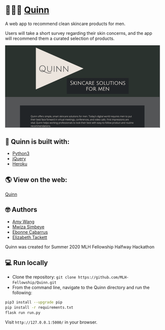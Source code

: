 # 💁🏽‍♂️ [Quinn](https://quinn-skincare.herokuapp.com/)
A web app to recommend clean skincare products for men.

Users will take a short survey regarding their skin concerns, and the app will recommend them a curated selection of products.

![The Quinn homepage](landing1-screenshot.png)

## :hammer: Quinn is built with:
- [Python3](https://www.python.org/downloads/)
- [jQuery](https://jquery.com/)
- [Heroku](https://www.heroku.com/)

## :earth_americas: View on the web:
[Quinn](https://quinn-skincare.herokuapp.com/)

## 🤓 Authors
- [Amy Wang](https://github.com/xiwang129)
- [Mwiza Simbeye](https://github.com/mwizasimbeye11)
- [Ebonne Cabarrus](https://github.com/ebonnecab)
- [Elizabeth Tackett](https://github.com/emtackett)

Quinn was created for Summer 2020 MLH Fellowship Halfway Hackathon

## 💻 Run locally
- Clone the repository: `git clone https://github.com/MLH-Fellowship/Quinn.git`
- From the command line, navigate to the Quinn directory and run the following:

```bash
pip3 install --upgrade pip
pip install -r requirements.txt
flask run run.py
```

Visit `http://127.0.0.1:5000/` in your browser.
